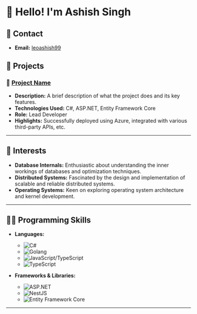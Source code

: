 # 👋 Hello! I'm Ashish Singh

## 📧 Contact
- **Email:** [leoashish99](leoashish99@gmail.com)


## 💼 Projects

### 🚀 [Project Name](https://github.com/yourusername/project-name)
- **Description:** A brief description of what the project does and its key features.
- **Technologies Used:** C#, ASP.NET, Entity Framework Core
- **Role:** Lead Developer
- **Highlights:** Successfully deployed using Azure, integrated with various third-party APIs, etc.

---

## 🌟 Interests

- **Database Internals:** Enthusiastic about understanding the inner workings of databases and optimization techniques.
- **Distributed Systems:** Fascinated by the design and implementation of scalable and reliable distributed systems.
- **Operating Systems:** Keen on exploring operating system architecture and kernel development.
---
## 🧑‍💻 Programming Skills

- **Languages:** 
  - ![C#](https://img.shields.io/badge/C%23-239120?style=flat&logo=c-sharp&logoColor=white)
  - ![Golang](https://img.shields.io/badge/Go-00ADD8?style=flat&logo=go&logoColor=white)
  - ![JavaScript/TypeScript](https://img.shields.io/badge/JavaScript-F7DF1E?style=flat&logo=javascript&logoColor=black) 
  - ![TypeScript](https://img.shields.io/badge/TypeScript-3178C6?style=flat&logo=typescript&logoColor=white)
  
- **Frameworks & Libraries:** 
  - ![ASP.NET](https://img.shields.io/badge/ASP.NET-512BD4?style=flat&logo=aspnet&logoColor=white)
  - ![NestJS](https://img.shields.io/badge/NestJS-E0234E?style=flat&logo=nestjs&logoColor=white)
  - ![Entity Framework Core](https://img.shields.io/badge/Entity%20Framework%20Core-000000?style=flat&logo=dotnet&logoColor=white)

---


